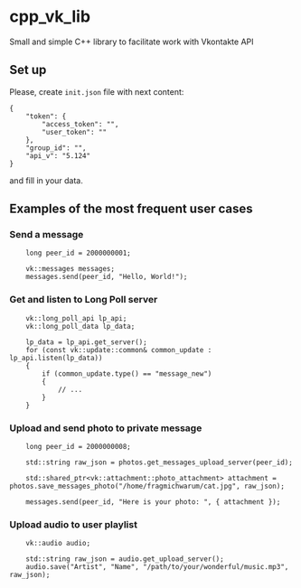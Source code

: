 # cpp_vk_lib
Small and simple C++ library to facilitate work with Vkontakte API

## Set up
Please, create `init.json` file with next content:
```
{
	"token": {
		"access_token": "",
		"user_token": ""
	},
	"group_id": "",
	"api_v": "5.124"
}
```
and fill in your data.

## Examples of the most frequent user cases

### Send a message
```
	long peer_id = 2000000001;
	
	vk::messages messages;
	messages.send(peer_id, "Hello, World!");
```

### Get and listen to Long Poll server
```
	vk::long_poll_api lp_api;
	vk::long_poll_data lp_data;

	lp_data = lp_api.get_server();
	for (const vk::update::common& common_update : lp_api.listen(lp_data))
	{
		if (common_update.type() == "message_new")
		{
			// ...
		}
	}
```

### Upload and send photo to private message
```
	long peer_id = 2000000008;
	
	std::string raw_json = photos.get_messages_upload_server(peer_id);
	
	std::shared_ptr<vk::attachment::photo_attachment> attachment = photos.save_messages_photo("/home/fragmichwarum/cat.jpg", raw_json);
	
	messages.send(peer_id, "Here is your photo: ", { attachment });
```

### Upload audio to user playlist
```
	vk::audio audio;
	
	std::string raw_json = audio.get_upload_server();
	audio.save("Artist", "Name", "/path/to/your/wonderful/music.mp3", raw_json);
	
```
